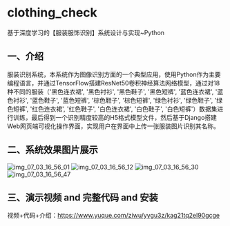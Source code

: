 # clothing_check
基于深度学习的【服装服饰识别】系统设计与实现~Python

## 一、介绍
服装识别系统，本系统作为图像识别方面的一个典型应用，使用Python作为主要编程语言，并通过TensorFlow搭建ResNet50卷积神经算法网络模型，通过对18种不同的服装（'黑色连衣裙', '黑色衬衫', '黑色鞋子', '黑色短裤', '蓝色连衣裙', '蓝色衬衫', '蓝色鞋子', '蓝色短裤', '棕色鞋子', '棕色短裤', '绿色衬衫', '绿色鞋子', '绿色短裤', '红色连衣裙', '红色鞋子', '白色连衣裙', '白色鞋子', '白色短裤'）数据集进行训练，最后得到一个识别精度较高的H5格式模型文件，然后基于Django搭建Web网页端可视化操作界面，实现用户在界面中上传一张服装图片识别其名称。

## 二、系统效果图片展示
![img_07_03_16_56_01](https://github.com/user-attachments/assets/44cf4560-ee23-480d-b01d-433daaa2962f)
![img_07_03_16_56_12](https://github.com/user-attachments/assets/03c2595a-9083-4d71-8772-75658a65433e)
![img_07_03_16_56_30](https://github.com/user-attachments/assets/03e05df1-e157-4b90-8730-86dca66b60af)
![img_07_03_16_56_47](https://github.com/user-attachments/assets/0bc372d6-69dd-4ee8-a6b1-bb2e5cd9a4b9)
## 三、演示视频 and 完整代码 and 安装
视频+代码+介绍：https://www.yuque.com/ziwu/yygu3z/kag21tq2el90gcge
